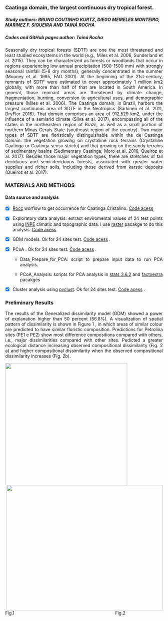 ### Caatinga domain, the largest continuous dry tropical forest.
##### Study authors: BRUNO COUTINHO KURTZ,  DIEGO MEIRELES MONTEIRO, MARINEZ F. SIQUEIRA AND TAINÁ ROCHA
##### Codes and GitHub pages author: Tainá Rocha 

<div style="text-align: justify">Seasonally dry tropical forests (SDTF) are one the most threatened and least studied ecosystems in the world (e.g., Miles et al. 2006, Sunderland et al. 2015). They can be characterized as forests or woodlands that occur in regions experiencing low annual precipitation (500-1500 mm) with strongly seasonal rainfall (5-8 dry months), generally concentrated in the summer (Mooney et al. 1995, FAO 2001). At the beginning of the 21st-century, remnants of SDTF were estimated to cover approximately 1 million km2 globally, with more than half of that are located in South America. In general, those remnant areas are threatened by climate change, fragmentation, burning, conversion to agricultural uses, and demographic pressure (Miles et al. 2006). The Caatinga domain, in Brazil, harbors the largest continuous area of SDTF in the Neotropics (Särkinen et al. 2011, DryFlor 2016). That domain comprises an area of 912,529 km2, under the influence of a semiarid climate (Silva et al. 2017), encompassing all of the states in the northeastern region of Brazil, as well as a small portion of northern Minas Gerais State (southeast region of the country). Two major types of SDTF are floristically distinguishable within the de Caatinga domain: the vegetation growing on crystalline rock terrains (Crystalline Caatinga or Caatinga sensu stricto) and that growing on the sandy terrains of sedimentary basins (Sedimentary Caatinga; Moro et al. 2016, Queiroz et al. 2017). Besides those major vegetation types, there are stretches of tall deciduous and semi-deciduous forests, associated with greater water supplies and richer soils, including those derived from karstic deposits (Queiroz et al. 2017).<div/>

### MATERIALS AND METHODS

#### Data source and analysis 

- [x] [Rocc](https://github.com/liibre/Rocc) worflow  to get occurrence for Caatinga Cristalino. [Code acess](https://github.com/Tai-Rocha/Caatinga_Dry_Forest.github.io/tree/master/script/get_data)


- [x]  Exploratory data analysis: extract enviromental values of 24 test points using [INPE](http://www.dpi.inpe.br/Ambdata/download.php) climatic and topographic data. I use [raster](https://www.rdocumentation.org/packages/raster/versions/3.3-7) pacakge to do this analysis.  [Code acess](https://github.com/Tai-Rocha/Caatinga_Dry_Forest.github.io/tree/master/script/exploratory)     

- [x]  GDM models. Ok for 24 sites test. [Code acess](https://github.com/Tai-Rocha/Caatinga_Dry_Forest.github.io/tree/master/script/GDM) .


- [x]  PCoA . Ok for 24 sites test. [Code acess](https://github.com/Tai-Rocha/Caatinga_Dry_Forest.github.io/blob/master/script/PCoA/PCoA.R) .


    - Data_Prepare_for_PCA: script to prepare input data to run PCA analysis.
    
    - PCoA_Analysis: scripts for PCA analysis in [stats 3.6.2]( https://www.rdocumentation.org/packages/stats/versions/3.6.2/ ) and [factoextra](https://www.rdocumentation.org/packages/factoextra/versions/1.0.7) pacakges                    
    
        
- [x]  Cluster analysis using [pvclust]( https://github.com/shimo-lab/pvclust ). Ok for 24 sites test. [Code acess](https://github.com/Tai-Rocha/Caatinga_Dry_Forest.github.io/tree/master/script/Cluster) .


### Preliminary Results 


The results of the Generalized dissimilarity model (GDM) showed a power of explanation higher than 50 percent (56.8%).
A visualization of spatial pattern of dissimilarity is shown in  Figure 1 , in which areas of similar colour are predicted to have similar floristic composition. Predictions for Petrolina sites (PE1 e PE2) show most difference compositions compared with others, i.e., major dissimilarities compared with other sites. Pedicted a greater ecological distance increasing observed compositional dissimilarity (Fig. 2 a) and higher compositional dissimilarity when the observed compositional dissimilarity increases (Fig. 2b). 

<img src="https://github.com/Tai-Rocha/Caatinga_Dry_Forest.github.io/raw/gh-pages/fig/GDM_google_docs.png" width="390"> <img align="right" width="500" height="400" src="https://github.com/Tai-Rocha/Caatinga_Dry_Forest.github.io/raw/gh-pages/fig/GDM_old_Graphics.png" > 

Fig.1&nbsp;&nbsp;&nbsp;&nbsp;&nbsp;&nbsp;&nbsp;&nbsp;&nbsp;&nbsp;&nbsp;&nbsp;&nbsp;&nbsp;&nbsp;&nbsp;&nbsp;&nbsp;&nbsp;&nbsp;&nbsp;&nbsp;&nbsp;&nbsp;&nbsp;&nbsp;&nbsp;&nbsp;&nbsp;&nbsp;&nbsp;&nbsp;&nbsp;&nbsp;&nbsp;&nbsp;&nbsp;&nbsp;&nbsp;&nbsp;&nbsp;&nbsp;&nbsp;&nbsp;&nbsp;&nbsp;&nbsp;&nbsp;&nbsp;&nbsp;&nbsp;&nbsp;&nbsp;&nbsp;&nbsp;&nbsp;&nbsp;&nbsp;&nbsp;&nbsp;&nbsp;&nbsp;&nbsp;&nbsp;&nbsp;&nbsp;&nbsp;&nbsp;&nbsp;&nbsp;&nbsp;&nbsp;&nbsp;&nbsp;&nbsp;&nbsp;&nbsp;&nbsp;&nbsp;&nbsp;&nbsp;&nbsp;Fig.2
 






